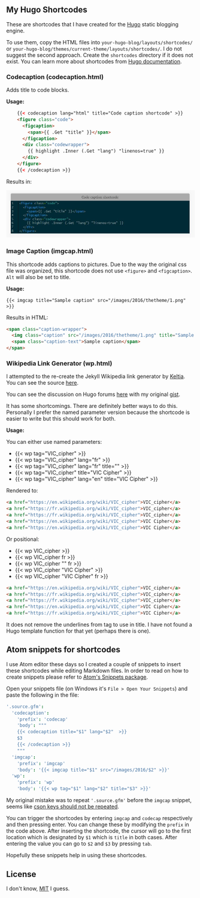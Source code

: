 ## My Hugo Shortcodes

These are shortcodes that I have created for the [Hugo](https://gohugo.io) static blogging engine.

To use them, copy the HTML files into `your-hugo-blog/layouts/shortcodes/` or `your-hugo-blog/themes/current-theme/layouts/shortcodes/`. I do not suggest the second approach. Create the `shortcodes` directory if it does not exist. You can learn more about shortcodes from [Hugo documentation](https://gohugo.io/extras/shortcodes/).

### Codecaption (codecaption.html)
Adds title to code blocks.

**Usage:**

``` html
    {{< codecaption lang="html" title="Code caption shortcode" >}}
    <figure class="code">
      <figcaption>
        <span>{{ .Get "title" }}</span>
      </figcaption>
      <div class="codewrapper">
        {{ highlight .Inner (.Get "lang") "linenos=true" }}
      </div>
    </figure>
    {{< /codecaption >}}
```

Results in:

![Captioned codeblock](/images/codecaption1.png)

### Image Caption (imgcap.html)
This shortcode adds captions to pictures. Due to the way the original css file was organized, this shortcode does not use `<figure>` and `<figcaption>`. `Alt` will also be set to title.

**Usage:**

    {{< imgcap title="Sample caption" src="/images/2016/thetheme/1.png" >}}

Results in HTML:

``` html
<span class="caption-wrapper">
  <img class="caption" src="/images/2016/thetheme/1.png" title="Sample caption" alt="Sample caption">
  <span class="caption-text">Sample caption</span>
</span>
```

### Wikipedia Link Generator (wp.html)
I attempted to the re-create the Jekyll Wikipedia link generator by [Keltia](https://github.com/keltia). You can see the source [here](https://github.com/keltia/octopress/commit/17b975067ff86c0c7cddac4ae2c2c975b0790b6e).

You can see the discussion on Hugo forums [here](https://discuss.gohugo.io/t/equivalent-to-jekyll-octopress-theme-named-cleanpress/2953) with my original [gist](https://gist.github.com/parsiya/562f5d2bde3e9060d793).

It has some shortcomings. There are definitely better ways to do this. Personally I prefer the named parameter version because the shortcode is easier to write but this should work for both.

**Usage:**

You can either use named parameters:

* {{< wp tag="VIC_cipher" >}}
* {{< wp tag="VIC_cipher" lang="fr" >}}
* {{< wp tag="VIC_cipher" lang="fr" title="" >}}
* {{< wp tag="VIC_cipher" title="VIC Cipher" >}}
* {{< wp tag="VIC_cipher" lang="en" title="VIC Cipher" >}}

Rendered to:

``` html
<a href="https://en.wikipedia.org/wiki/VIC_cipher">VIC_cipher</a>
<a href="https://fr.wikipedia.org/wiki/VIC_cipher">VIC_cipher</a>
<a href="https://fr.wikipedia.org/wiki/VIC_cipher">VIC_cipher</a>
<a href="https://en.wikipedia.org/wiki/VIC_cipher">VIC Cipher</a>
<a href="https://en.wikipedia.org/wiki/VIC_cipher">VIC Cipher</a>
```

Or positional:

* {{< wp VIC_cipher >}}
* {{< wp VIC_cipher fr >}}
* {{< wp VIC_cipher "" fr >}}
* {{< wp VIC_cipher "VIC Cipher" >}}
* {{< wp VIC_cipher "VIC Cipher" fr >}}

``` html
<a href="https://en.wikipedia.org/wiki/VIC_cipher">VIC_cipher</a>
<a href="https://fr.wikipedia.org/wiki/VIC_cipher">VIC_cipher</a>
<a href="https://fr.wikipedia.org/wiki/VIC_cipher">VIC_cipher</a>
<a href="https://en.wikipedia.org/wiki/VIC_cipher">VIC Cipher</a>
<a href="https://fr.wikipedia.org/wiki/VIC_cipher">VIC Cipher</a>
```

It does not remove the underlines from tag to use in title. I have not found a Hugo template function for that yet (perhaps there is one).

## Atom snippets for shortcodes

I use Atom editor these days so I created a couple of snippets to insert these shortcodes while editing Markdown files. In order to read on how to create snippets please refer to [Atom's Snippets package](https://github.com/atom/snippets).

Open your snippets file (on Windows it's `File > Open Your Snippets`) and paste the following in the file:

``` coffee
'.source.gfm':
  'codecaption':
    'prefix': 'codecap'
    'body': """
    {{< codecaption title="$1" lang="$2"  >}}
    $3
    {{< /codecaption >}}
    """
  'imgcap':
    'prefix': 'imgcap'
    'body': '{{< imgcap title="$1" src="/images/2016/$2" >}}'
  'wp':
    'prefix': 'wp'
    'body': '{{< wp tag="$1" lang="$2" title="$3" >}}'
```

My original mistake was to repeat `'.source.gfm'` before the `imgcap` snippet, seems like [cson keys should not be repeated](https://atom.io/docs/latest/using-atom-basic-customization#id-D9ATX).

You can trigger the shortcodes by entering `imgcap` and `codecap` respectively and then pressing enter. You can change these by modifying the `prefix` in the code above. After inserting the shortcode, the cursor will go to the first location which is designated by `$1` which is `title` in both cases. After entering the value you can go to `$2` and `$3` by pressing `tab`.

Hopefully these snippets help in using these shortcodes.

## License
I don't know, [MIT](LICENSE) I guess.
